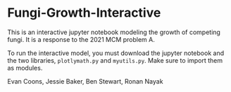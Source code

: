 # Fungi-Growth-Interactive
This is an interactive jupyter notebook modeling the growth of competing fungi. It is a response to the 2021 MCM problem A. 

To run the interactive model, you must download the jupyter notebook and the two libraries, `plotlymath.py` and `myutils.py`. Make sure to import them as modules. 

Evan Coons, Jessie Baker, Ben Stewart, Ronan Nayak
